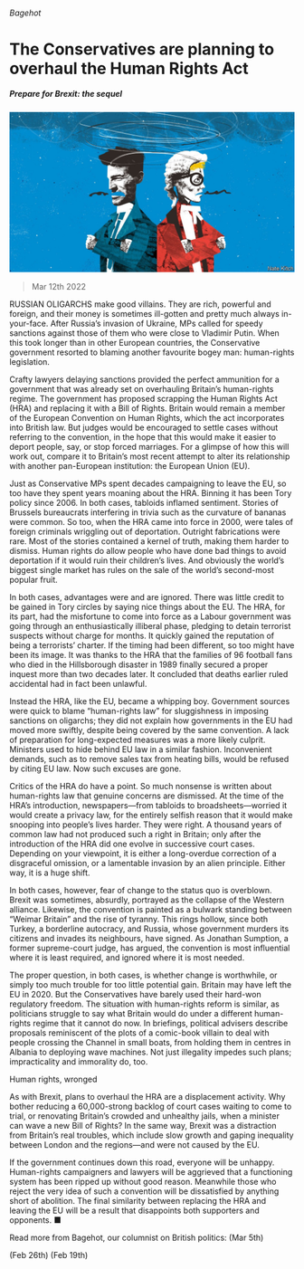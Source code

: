 ###### Bagehot

# The Conservatives are planning to overhaul the Human Rights Act 

##### Prepare for Brexit: the sequel 

![image](images/20220312_BRD000_0.jpg) 

> Mar 12th 2022 

RUSSIAN OLIGARCHS make good villains. They are rich, powerful and foreign, and their money is sometimes ill-gotten and pretty much always in-your-face. After Russia’s invasion of Ukraine, MPs called for speedy sanctions against those of them who were close to Vladimir Putin. When this took longer than in other European countries, the Conservative government resorted to blaming another favourite bogey man: human-rights legislation.

Crafty lawyers delaying sanctions provided the perfect ammunition for a government that was already set on overhauling Britain’s human-rights regime. The government has proposed scrapping the Human Rights Act (HRA) and replacing it with a Bill of Rights. Britain would remain a member of the European Convention on Human Rights, which the act incorporates into British law. But judges would be encouraged to settle cases without referring to the convention, in the hope that this would make it easier to deport people, say, or stop forced marriages. For a glimpse of how this will work out, compare it to Britain’s most recent attempt to alter its relationship with another pan-European institution: the European Union (EU).


Just as Conservative MPs spent decades campaigning to leave the EU, so too have they spent years moaning about the HRA. Binning it has been Tory policy since 2006. In both cases, tabloids inflamed sentiment. Stories of Brussels bureaucrats interfering in trivia such as the curvature of bananas were common. So too, when the HRA came into force in 2000, were tales of foreign criminals wriggling out of deportation. Outright fabrications were rare. Most of the stories contained a kernel of truth, making them harder to dismiss. Human rights do allow people who have done bad things to avoid deportation if it would ruin their children’s lives. And obviously the world’s biggest single market has rules on the sale of the world’s second-most popular fruit.

In both cases, advantages were and are ignored. There was little credit to be gained in Tory circles by saying nice things about the EU. The HRA, for its part, had the misfortune to come into force as a Labour government was going through an enthusiastically illiberal phase, pledging to detain terrorist suspects without charge for months. It quickly gained the reputation of being a terrorists’ charter. If the timing had been different, so too might have been its image. It was thanks to the HRA that the families of 96 football fans who died in the Hillsborough disaster in 1989 finally secured a proper inquest more than two decades later. It concluded that deaths earlier ruled accidental had in fact been unlawful.

Instead the HRA, like the EU, became a whipping boy. Government sources were quick to blame “human-rights law” for sluggishness in imposing sanctions on oligarchs; they did not explain how governments in the EU had moved more swiftly, despite being covered by the same convention. A lack of preparation for long-expected measures was a more likely culprit. Ministers used to hide behind EU law in a similar fashion. Inconvenient demands, such as to remove sales tax from heating bills, would be refused by citing EU law. Now such excuses are gone.

Critics of the HRA do have a point. So much nonsense is written about human-rights law that genuine concerns are dismissed. At the time of the HRA’s introduction, newspapers—from tabloids to broadsheets—worried it would create a privacy law, for the entirely selfish reason that it would make snooping into people’s lives harder. They were right. A thousand years of common law had not produced such a right in Britain; only after the introduction of the HRA did one evolve in successive court cases. Depending on your viewpoint, it is either a long-overdue correction of a disgraceful omission, or a lamentable invasion by an alien principle. Either way, it is a huge shift.

In both cases, however, fear of change to the status quo is overblown. Brexit was sometimes, absurdly, portrayed as the collapse of the Western alliance. Likewise, the convention is painted as a bulwark standing between “Weimar Britain” and the rise of tyranny. This rings hollow, since both Turkey, a borderline autocracy, and Russia, whose government murders its citizens and invades its neighbours, have signed. As Jonathan Sumption, a former supreme-court judge, has argued, the convention is most influential where it is least required, and ignored where it is most needed.

The proper question, in both cases, is whether change is worthwhile, or simply too much trouble for too little potential gain. Britain may have left the EU in 2020. But the Conservatives have barely used their hard-won regulatory freedom. The situation with human-rights reform is similar, as politicians struggle to say what Britain would do under a different human-rights regime that it cannot do now. In briefings, political advisers describe proposals reminiscent of the plots of a comic-book villain to deal with people crossing the Channel in small boats, from holding them in centres in Albania to deploying wave machines. Not just illegality impedes such plans; impracticality and immorality do, too.

Human rights, wronged

As with Brexit, plans to overhaul the HRA are a displacement activity. Why bother reducing a 60,000-strong backlog of court cases waiting to come to trial, or renovating Britain’s crowded and unhealthy jails, when a minister can wave a new Bill of Rights? In the same way, Brexit was a distraction from Britain’s real troubles, which include slow growth and gaping inequality between London and the regions—and were not caused by the EU.

If the government continues down this road, everyone will be unhappy. Human-rights campaigners and lawyers will be aggrieved that a functioning system has been ripped up without good reason. Meanwhile those who reject the very idea of such a convention will be dissatisfied by anything short of abolition. The final similarity between replacing the HRA and leaving the EU will be a result that disappoints both supporters and opponents. ■

Read more from Bagehot, our columnist on British politics: (Mar 5th)

 (Feb 26th) (Feb 19th)

